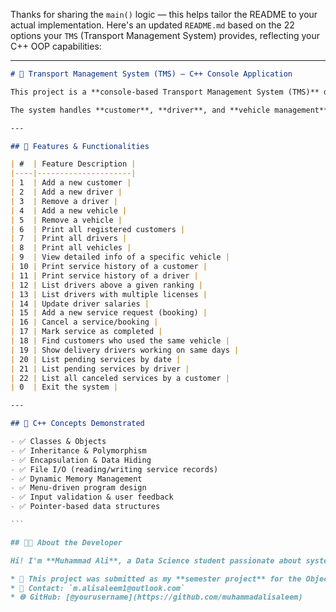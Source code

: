 Thanks for sharing the `main()` logic — this helps tailor the README to your actual implementation. Here's an updated `README.md` based on the 22 options your `TMS` (Transport Management System) provides, reflecting your C++ OOP capabilities:

---

````markdown
# 🚖 Transport Management System (TMS) — C++ Console Application

This project is a **console-based Transport Management System (TMS)** developed in **C++** as part of my **Object-Oriented Programming (OOP) course project**. It showcases my understanding of class-based design, polymorphism, inheritance, dynamic memory allocation, file handling, and real-world system modeling — all in one application.

The system handles **customer**, **driver**, and **vehicle management**, along with **service requests**, **history tracking**, and **reporting features**, offering a total of **22 functionalities** through an interactive menu-driven interface.

---

## 🎯 Features & Functionalities

| #  | Feature Description |
|----|---------------------|
| 1  | Add a new customer |
| 2  | Add a new driver |
| 3  | Remove a driver |
| 4  | Add a new vehicle |
| 5  | Remove a vehicle |
| 6  | Print all registered customers |
| 7  | Print all drivers |
| 8  | Print all vehicles |
| 9  | View detailed info of a specific vehicle |
| 10 | Print service history of a customer |
| 11 | Print service history of a driver |
| 12 | List drivers above a given ranking |
| 13 | List drivers with multiple licenses |
| 14 | Update driver salaries |
| 15 | Add a new service request (booking) |
| 16 | Cancel a service/booking |
| 17 | Mark service as completed |
| 18 | Find customers who used the same vehicle |
| 19 | Show delivery drivers working on same days |
| 20 | List pending services by date |
| 21 | List pending services by driver |
| 22 | List all canceled services by a customer |
| 0  | Exit the system |

---

## 🧠 C++ Concepts Demonstrated

- ✅ Classes & Objects
- ✅ Inheritance & Polymorphism
- ✅ Encapsulation & Data Hiding
- ✅ File I/O (reading/writing service records)
- ✅ Dynamic Memory Management
- ✅ Menu-driven program design
- ✅ Input validation & user feedback
- ✅ Pointer-based data structures

```

## 👨‍💻 About the Developer

Hi! I'm **Muhammad Ali**, a Data Science student passionate about system design and C++ development. This project helped me explore how to model real-world systems using pure OOP and improve my understanding of large-scale application structure.

* 💼 This project was submitted as my **semester project** for the Object-Oriented Programming course.
* 📧 Contact: `m.alisaleem1@outlook.com`
* 🌐 GitHub: [@yourusername](https://github.com/muhammadalisaleem)





